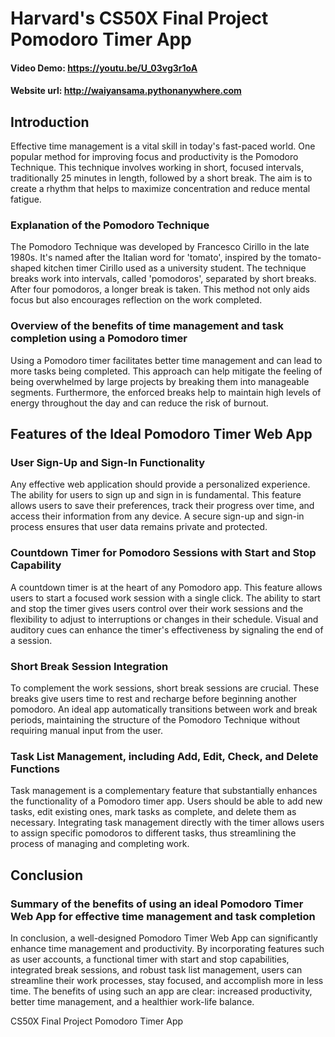 # Harvard's CS50X Final Project Pomodoro Timer App

#### Video Demo: https://youtu.be/U_03vg3r1oA

#### Website url: http://waiyansama.pythonanywhere.com

## Introduction

Effective time management is a vital skill in today's fast-paced world. One popular method for improving focus and productivity is the Pomodoro Technique. This technique involves working in short, focused intervals, traditionally 25 minutes in length, followed by a short break. The aim is to create a rhythm that helps to maximize concentration and reduce mental fatigue.

### Explanation of the Pomodoro Technique

The Pomodoro Technique was developed by Francesco Cirillo in the late 1980s. It's named after the Italian word for 'tomato', inspired by the tomato-shaped kitchen timer Cirillo used as a university student. The technique breaks work into intervals, called 'pomodoros', separated by short breaks. After four pomodoros, a longer break is taken. This method not only aids focus but also encourages reflection on the work completed.

### Overview of the benefits of time management and task completion using a Pomodoro timer

Using a Pomodoro timer facilitates better time management and can lead to more tasks being completed. This approach can help mitigate the feeling of being overwhelmed by large projects by breaking them into manageable segments. Furthermore, the enforced breaks help to maintain high levels of energy throughout the day and can reduce the risk of burnout.

## Features of the Ideal Pomodoro Timer Web App

### User Sign-Up and Sign-In Functionality

Any effective web application should provide a personalized experience. The ability for users to sign up and sign in is fundamental. This feature allows users to save their preferences, track their progress over time, and access their information from any device. A secure sign-up and sign-in process ensures that user data remains private and protected.

### Countdown Timer for Pomodoro Sessions with Start and Stop Capability

A countdown timer is at the heart of any Pomodoro app. This feature allows users to start a focused work session with a single click. The ability to start and stop the timer gives users control over their work sessions and the flexibility to adjust to interruptions or changes in their schedule. Visual and auditory cues can enhance the timer's effectiveness by signaling the end of a session.

### Short Break Session Integration

To complement the work sessions, short break sessions are crucial. These breaks give users time to rest and recharge before beginning another pomodoro. An ideal app automatically transitions between work and break periods, maintaining the structure of the Pomodoro Technique without requiring manual input from the user.

### Task List Management, including Add, Edit, Check, and Delete Functions

Task management is a complementary feature that substantially enhances the functionality of a Pomodoro timer app. Users should be able to add new tasks, edit existing ones, mark tasks as complete, and delete them as necessary. Integrating task management directly with the timer allows users to assign specific pomodoros to different tasks, thus streamlining the process of managing and completing work.

## Conclusion

### Summary of the benefits of using an ideal Pomodoro Timer Web App for effective time management and task completion

In conclusion, a well-designed Pomodoro Timer Web App can significantly enhance time management and productivity. By incorporating features such as user accounts, a functional timer with start and stop capabilities, integrated break sessions, and robust task list management, users can streamline their work processes, stay focused, and accomplish more in less time. The benefits of using such an app are clear: increased productivity, better time management, and a healthier work-life balance.

CS50X Final Project Pomodoro Timer App
